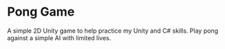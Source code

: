 # Pong Game
A simple 2D Unity game to help practice my Unity and C# skills. Play pong against a simple AI with limited lives.
